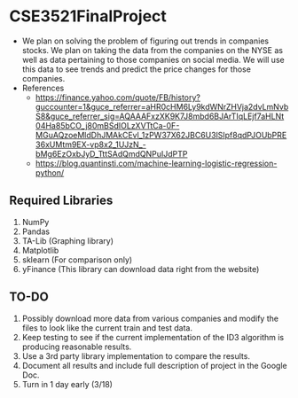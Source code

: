 # CSE3521FinalProject
- We plan on solving the problem of figuring out trends in companies stocks.  We plan on taking the data from the companies on the NYSE as well as data pertaining to those companies on social media.  We will use this data to see trends and predict the price changes for those companies.
- References
    - https://finance.yahoo.com/quote/FB/history?guccounter=1&guce_referrer=aHR0cHM6Ly9kdWNrZHVja2dvLmNvbS8&guce_referrer_sig=AQAAAFxzXK9K7J8mbd6BJArTIqLEjf7aHLNt04Ha85bCO_j80mBSdIOLzXVTtCa-0F-MGuAQzoeMldDhJMAkCEvl_1zPW37X62JBC6U3lSIpf8qdPJOUbPRE36xUMtm9EX-vp8x2_1UJzN_-bMg6EzOxbJyD_TttSAdQmdQNPuIJdPTP
    - https://blog.quantinsti.com/machine-learning-logistic-regression-python/
## **Required Libraries**
1. NumPy
2. Pandas
3. TA-Lib (Graphing library)
4. Matplotlib
5. sklearn (For comparison only)
6. yFinance (This library can download data right from the website)
## **TO-DO**
1. Possibly download more data from various companies and modify the files to look like the current train and test data.
2. Keep testing to see if the current implementation of the ID3 algorithm is producing reasonable results.
3. Use a 3rd party library implementation to compare the results.
4. Document all results and include full description of project in the Google Doc.
5. Turn in 1 day early (3/18)

